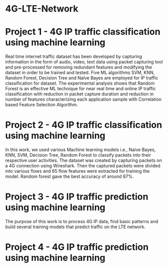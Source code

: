 # 4G-LTE-Network


# Project 1 - 4G IP traffic classification using machine learning

Real time internet traffic dataset has been developed by capturing information in the form of audio, video, text data using packet capturing tool and pre-processed for removing redundant features and modifying the dataset in order to be trained and tested. Five ML algorithms SVM, KNN, Random Forest, Decision Tree and Naïve Bayes are employed for IP traffic classification for dataset. The experimental analysis shows that Random Forest is an effective ML technique for near real time and online IP traffic classification with reduction in packet capture duration and reduction in number of features characterizing each application sample with Correlation based Feature Selection Algorithm.


# Project 2 - 4G IP traffic classification using machine learning

In this work, we used various Machine learning models i.e., Naive Bayes, KNN, SVM, Decision Tree, Random Forest to classify packets into their respective user activities.
The dataset was created by capturing packets on a 4G connection using Wireshark. Then the captured packets were divided into various flows and 65 flow features were extracted for training the model. Random forest gave the best accuracy of around 87%.


# Project 3 - 4G IP traffic prediction using machine learning

The purpose of this work is to process 4G IP data, find basic patterns and build several training models that predict traffic on the LTE network.


# Project 4 - 4G IP traffic prediction using machine learning
